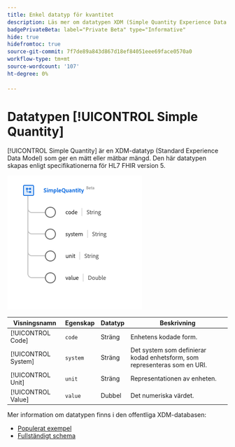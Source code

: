 ```yaml
---
title: Enkel datatyp för kvantitet
description: Läs mer om datatypen XDM (Simple Quantity Experience Data Model).
badgePrivateBeta: label="Private Beta" type="Informative"
hide: true
hidefromtoc: true
source-git-commit: 7f7de89a843d867d18ef84051eee69face0570a0
workflow-type: tm+mt
source-wordcount: '107'
ht-degree: 0%

---
```


# Datatypen [!UICONTROL Simple Quantity]

[!UICONTROL Simple Quantity] är en XDM-datatyp (Standard Experience Data Model) som ger en mätt eller mätbar mängd. Den här datatypen skapas enligt specifikationerna för HL7 FHIR version 5.

![Enkel datatypstruktur för kvantitet](../../images/data-types/healthcare/simple-quantity.png)

| Visningsnamn | Egenskap | Datatyp | Beskrivning |
| --- | --- | --- | --- |
| [!UICONTROL Code] | `code` | Sträng | Enhetens kodade form. |
| [!UICONTROL System] | `system` | Sträng | Det system som definierar kodad enhetsform, som representeras som en URI. |
| [!UICONTROL Unit] | `unit` | Sträng | Representationen av enheten. |
| [!UICONTROL Value] | `value` | Dubbel | Det numeriska värdet. |

Mer information om datatypen finns i den offentliga XDM-databasen:

* [Populerat exempel](https://github.com/adobe/xdm/blob/master/extensions/industry/healthcare/fhir/datatypes/simplequantity.example.1.json)
* [Fullständigt schema](https://github.com/adobe/xdm/blob/master/extensions/industry/healthcare/fhir/datatypes/simplequantity.schema.json)
